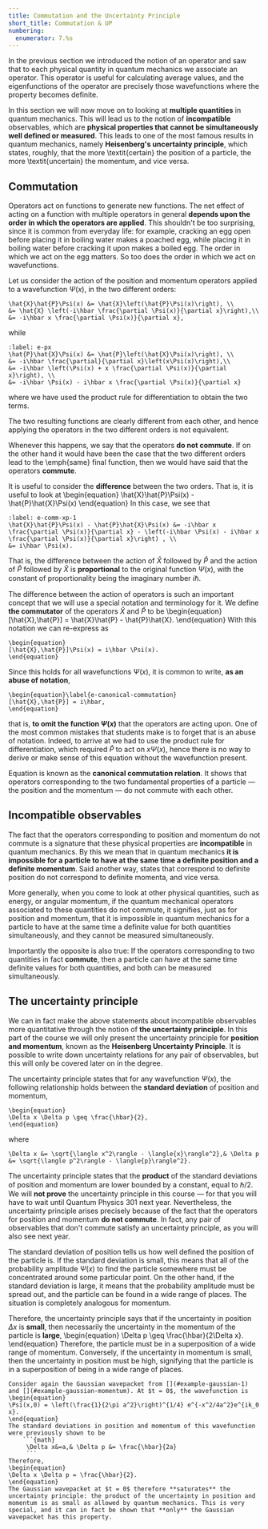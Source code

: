 ```yaml
---
title: Commutation and the Uncertainty Principle
short_title: Commutation & UP
numbering:
  enumerator: 7.%s
---
```


In the previous section we introduced the notion of an operator and saw that to each physical quantity in quantum mechanics we associate an operator. This operator is useful for calculating average values, and the eigenfunctions of the operator are precisely those wavefunctions where the property becomes definite. 

In this section we will now move on to looking at **multiple quantities** in quantum mechanics. This will lead us to the notion of **incompatible** observables, which are **physical properties that cannot be simultaneously well defined or measured**. This leads to one of the most famous results in quantum mechanics, namely **Heisenberg's uncertainty principle**, which states, roughly, that the more \textit{certain} the position of a particle, the more \textit{uncertain} the momentum, and vice versa.

## Commutation
Operators act on functions to generate new functions. The net effect of acting on a function with multiple operators in general **depends upon the order in which the operators are applied**. This shouldn't be too surprising, since it is common from everyday life: for example, cracking an egg open before placing it in boiling water makes a poached egg, while placing it in boiling water before cracking it upon makes a boiled egg. The order in which we act on the egg matters. So too does the order in which we act on wavefunctions. 

Let us consider the action of the position and momentum operators applied to a wavefunction $\Psi(x)$, in the two different orders:
```{math}
\hat{X}\hat{P}\Psi(x) &= \hat{X}\left(\hat{P}\Psi(x)\right), \\
&= \hat{X} \left(-i\hbar \frac{\partial \Psi(x)}{\partial x}\right),\\
&= -i\hbar x \frac{\partial \Psi(x)}{\partial x},
```
while
```{math}
:label: e-px
\hat{P}\hat{X}\Psi(x) &= \hat{P}\left(\hat{X}\Psi(x)\right), \\
&= -i\hbar \frac{\partial}{\partial x}\left(x\Psi(x)\right),\\
&= -i\hbar \left(\Psi(x) + x \frac{\partial \Psi(x)}{\partial x}\right), \\
&= -i\hbar \Psi(x) - i\hbar x \frac{\partial \Psi(x)}{\partial x}
```
where we have used the product rule for differentiation to obtain the two terms.

The two resulting functions are clearly different from each other, and hence applying the operators in the two different orders is not equivalent. 

Whenever this happens, we say that the operators **do not commute**. If on the other hand it would have been the case that the two different orders lead to the \emph{same} final function, then we would have said that the operators **commute**. 

It is useful to consider the **difference** between the two orders. That is, it is useful to look at
\begin{equation}
\hat{X}\hat{P}\Psi(x) - \hat{P}\hat{X}\Psi(x)
\end{equation}
In this case, we see that
```{math}
:label: e-comm-xp-1
\hat{X}\hat{P}\Psi(x) - \hat{P}\hat{X}\Psi(x) &= -i\hbar x \frac{\partial \Psi(x)}{\partial x} - \left(-i\hbar \Psi(x) - i\hbar x \frac{\partial \Psi(x)}{\partial x}\right) , \\
&= i\hbar \Psi(x).
```
That is, the difference between the action of $\hat{X}$ followed by $\hat{P}$ and the action of $\hat{P}$ followed by $\hat{X}$ is **proportional** to the original function $\Psi(x)$, with the constant of proportionality being the imaginary number $i\hbar$.

The difference between the action of operators is such an important concept that we will use a special notation and terminology for it. We define **the commutator** of the operators $\hat{X}$ and $\hat{P}$ to be
\begin{equation}
[\hat{X},\hat{P}] = \hat{X}\hat{P} - \hat{P}\hat{X}.
\end{equation}
With this notation we can re-express [](#e-comm-xp-1) as
````{card}
\begin{equation}
[\hat{X},\hat{P}]\Psi(x) = i\hbar \Psi(x).
\end{equation}
````
Since this holds for all wavefunctions $\Psi(x)$, it is common to write, **as an abuse of notation**,
````{card}
\begin{equation}\label{e-canonical-commutation}
[\hat{X},\hat{P}] = i\hbar,
\end{equation}
````
that is, **to omit the function $\Psi(x)$** that the operators are acting upon. One of the most common mistakes that students make is to forget that [](#e-canonical-commutation) is an abuse of notation. Indeed, to arrive at [](#e-canonical-commutation) we had to use the product rule for differentiation, which required $\hat{P}$ to act on $x\Psi(x)$, hence there is no way to derive or make sense of this equation without the wavefunction present. 

Equation [](#e-canonical-commutation) is known as the **canonical commutation relation**. It shows that operators corresponding to the two fundamental properties of a particle — the position and the momentum — do not commute with each other. 

## Incompatible observables
The fact that the operators corresponding to position and momentum do not commute is a signature that these physical properties are **incompatible** in quantum mechanics. By this we mean that in quantum mechanics **it is impossible for a particle to have at the same time a definite position and a definite momentum**. Said another way, states that correspond to definite position do not correspond to definite momenta, and vice versa. 

More generally, when you come to look at other physical quantities, such as energy, or angular momentum, if the quantum mechanical operators associated to these quantities do not commute, it signifies, just as for position and momentum, that it is impossible in quantum mechanics for a particle to have at the same time a definite value for both quantities simultaneously, and they cannot be measured simultaneously. 

Importantly the opposite is also true: If the operators corresponding to two quantities in fact **commute**, then a particle can have at the same time definite values for both quantities, and both can be measured simultaneously. 

## The uncertainty principle
We can in fact make the above statements about incompatible observables more quantitative through the notion of **the uncertainty principle**. In this part of the course we will only present the uncertainty principle for **position and momentum**, known as the **Heisenberg Uncertainty Principle**. It is possible to write down uncertainty relations for any pair of observables, but this will only be covered later on in the degree. 

The uncertainty principle states that for any wavefunction $\Psi(x)$, the following relationship holds between the **standard deviation** of position and momentum,
````{card}
\begin{equation}
\Delta x \Delta p \geq \frac{\hbar}{2},
\end{equation}
````
where
```{math}
\Delta x &= \sqrt{\langle x^2\rangle - \langle{x}\rangle^2},& \Delta p &= \sqrt{\langle p^2\rangle - \langle{p}\rangle^2}.
```
The uncertainty principle states that the **product** of the standard deviations of position and momentum are lower bounded by a constant, equal to $\hbar/2$. We will **not prove** the uncertainty principle in this course — for that you will have to wait until Quantum Physics 301 next year. Nevertheless, the uncertainty principle arises precisely because of the fact that the operators for position and momentum **do not commute**. In fact, any pair of observables that don't commute satisfy an uncertainty principle, as you will also see next year. 

The standard deviation of position tells us how well defined the position of the particle is. If the standard deviation is small, this means that all of the probability amplitude $\Psi(x)$ to find the particle somewhere must be concentrated around some particular point. On the other hand, if the standard deviation is large, it means that the probability amplitude must be spread out, and the particle can be found in a wide range of places. The situation is completely analogous for momentum.

Therefore, the uncertainty principle says that if the uncertainty in position $\Delta x$ is **small**, then necessarily the uncertainty in the momentum of the particle is **large**,
\begin{equation}
\Delta p \geq \frac{\hbar}{2\Delta x}.
\end{equation}
Therefore, the particle must be in a superposition of a wide range of momentum. Conversely, if the uncertainty in momentum is small, then the uncertainty in position must be high, signifying that the particle is in a superposition of being in a wide range of places. 

````{prf:example} Gaussian wavepacket
Consider again the Gaussian wavepacket from [](#example-gaussian-1) and [](#example-gaussian-momentum). At $t = 0$, the wavefunction is
\begin{equation}
\Psi(x,0) = \left(\frac{1}{2\pi a^2}\right)^{1/4} e^{-x^2/4a^2}e^{ik_0 x}.
\end{equation} 
The standard deviations in position and momentum of this wavefunction were previously shown to be
	```{math}
	 \Delta x&=a,& \Delta p &= \frac{\hbar}{2a}
	 ```
Therefore,
\begin{equation}
\Delta x \Delta p = \frac{\hbar}{2}.
\end{equation}
The Gaussian wavepacket at $t = 0$ therefore **saturates** the uncertainty principle: the product of the uncertainty in position and momentum is as small as allowed by quantum mechanics. This is very special, and it can in fact be shown that **only** the Gaussian wavepacket has this property.
````
